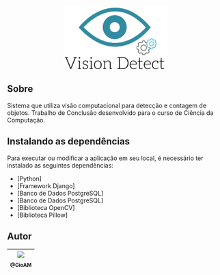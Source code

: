 <div align="center">
  <img src="https://github.com/GioAM/vision-detect/blob/main/visiondetect/static/img/logo.png" height=150px alt="Vision Detect" />
</div>




## Sobre

Sistema que utiliza visão computacional para detecção e contagem de objetos. Trabalho de Conclusão desenvolvido para o curso de Ciência da Computação.

## Instalando as dependências

Para executar ou modificar a aplicação em seu local, é necessário ter instalado as seguintes dependências:

  - [Python]
  - [Framework Django]
  - [Banco de Dados PostgreSQL]
  - [Banco de Dados PostgreSQL]
  - [Biblioteca OpenCV]
  - [Biblioteca Pillow]

## Autor

[<img src="https://avatars3.githubusercontent.com/u/34317514?s=400&v=4" width=115><br><sub>@GioAM</sub>](https://github.com/GioAM) |
  | :---: |
